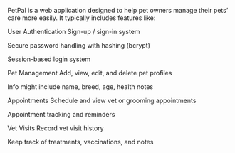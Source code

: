 PetPal is a web application designed to help pet owners manage their pets’ care more easily. It typically includes features like:

User Authentication
Sign-up / sign-in system

Secure password handling with hashing (bcrypt)

Session-based login system

Pet Management
Add, view, edit, and delete pet profiles

Info might include name, breed, age, health notes

Appointments
Schedule and view vet or grooming appointments

Appointment tracking and reminders

Vet Visits
Record vet visit history

Keep track of treatments, vaccinations, and notes
